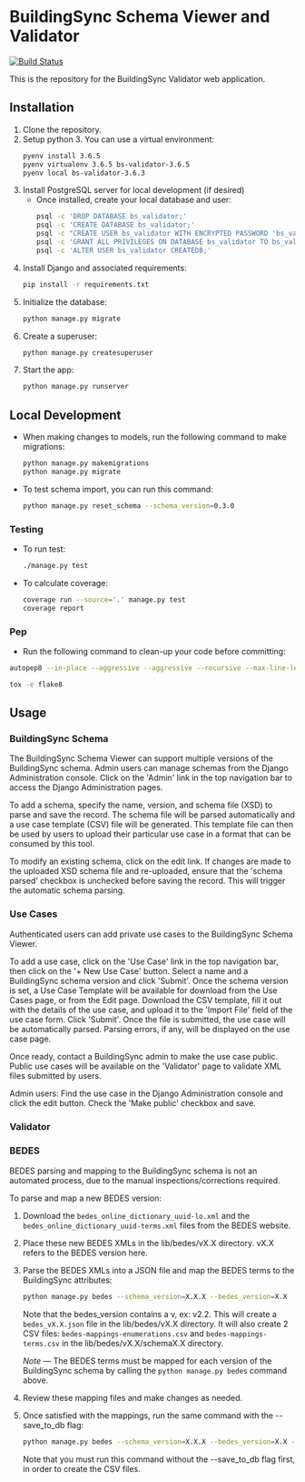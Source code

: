 # BuildingSync Schema Viewer and Validator

[![Build Status](https://travis-ci.org/BuildingSync/selection-tool.svg?branch=develop)](https://travis-ci.org/BuildingSync/selection-tool)

This is the repository for the BuildingSync Validator web application. 

## Installation

1. Clone the repository.
1. Setup python 3.  You can use a virtual environment:
    ```bash
    pyenv install 3.6.5 
    pyenv virtualenv 3.6.5 bs-validator-3.6.5
    pyenv local bs-validator-3.6.3
    ```   
1. Install PostgreSQL server for local development (if desired)
	* Once installed, create your local database and user:
		```bash
		psql -c 'DROP DATABASE bs_validator;'
		psql -c 'CREATE DATABASE bs_validator;'
		psql -c "CREATE USER bs_validator WITH ENCRYPTED PASSWORD 'bs_validator';"
		psql -c 'GRANT ALL PRIVILEGES ON DATABASE bs_validator TO bs_validator;'
		psql -c 'ALTER USER bs_validator CREATEDB;'
		```
1. Install Django and associated requirements:
	```bash
	pip install -r requirements.txt
	```
1.  Initialize the database:
	```bash
	python manage.py migrate
	```	
1.  Create a superuser:
	```bash
	python manage.py createsuperuser
	```
1. Start the app:
	```bash
	python manage.py runserver
	```


## Local Development

* When making changes to models, run the following command to make migrations:
	```bash
	python manage.py makemigrations
	python manage.py migrate
	```

* To test schema import, you can run this command:
	```bash
	python manage.py reset_schema --schema_version=0.3.0
	```


### Testing

* To run test:
   ```bash
   ./manage.py test
   ```

* To calculate coverage:
    ```bash
    coverage run --source='.' manage.py test
    coverage report
    ```

### Pep

* Run the following command to clean-up your code before committing:
```bash
autopep8 --in-place --aggressive --aggressive --recursive --max-line-length 100 --ignore E501,E402,W503,E731 --exclude=conf.py,structure.py .

tox -e flake8
```

## Usage

### BuildingSync Schema

The BuildingSync Schema Viewer can support multiple versions of the BuildingSync schema.  Admin users can manage schemas from the Django Administration console.  Click on the 'Admin' link in the top navigation bar to access the Django Administration pages.

To add a schema, specify the name, version, and schema file (XSD) to parse and save the record.  The schema file will be parsed automatically and a use case template (CSV) file will be generated.
This template file can then be used by users to upload their particular use case in a format that can be consumed by this tool.

To modify an existing schema, click on the edit link.  If changes are made to the uploaded XSD schema file and re-uploaded, ensure that the 'schema parsed' checkbox is unchecked before saving the record.  This will trigger the automatic schema parsing.


### Use Cases

Authenticated users can add private use cases to the BuildingSync Schema Viewer.

To add a use case, click on the 'Use Case' link in the top navigation bar, then click on the '+ New Use Case' button.
Select a name and a BuildingSync schema version and click 'Submit'.  Once the schema version is set, a Use Case Template will be available for download from the Use Cases page, or from the Edit page.  Download the CSV template, fill it out with the details of the use case, and upload it to the 'Import File' field of the use case form. Click 'Submit'.  Once the file is submitted, the use case will be automatically parsed.  Parsing errors, if any, will be displayed on the use case page.

Once ready, contact a BuildingSync admin to make the use case public. Public use cases will be available on the 'Validator' page to validate XML files submitted by users.

Admin users: Find the use case in the Django Administration console and click the edit button.  Check the 'Make public' checkbox and save.

### Validator

<TODO>

### BEDES

BEDES parsing and mapping to the BuildingSync schema is not an automated process, due to the manual inspections/corrections required.

To parse and map a new BEDES version:

1. Download the ```bedes_online_dictionary_uuid-lo.xml``` and the ```bedes_online_dictionary_uuid-terms.xml``` files from the BEDES website.

1. Place these new BEDES XMLs in the lib/bedes/vX.X directory.  vX.X refers to the BEDES version here.

1. Parse the BEDES XMLs into a JSON file and map the BEDES terms to the BuildingSync attributes:
    ```bash
    python manage.py bedes --schema_version=X.X.X --bedes_version=X.X
    ```
    Note that the bedes_version contains a v, ex: v2.2.
    This will create a ```bedes_vX.X.json``` file in the lib/bedes/vX.X directory.  It will also create 2 CSV files:  ```bedes-mappings-enumerations.csv``` and ```bedes-mappings-terms.csv``` in the lib/bedes/vX.X/schemaX.X directory.

    *Note* &mdash; The BEDES terms must be mapped for each version of the BuildingSync schema by calling the ```python manage.py bedes``` command above.

1. Review these mapping files and make changes as needed.

1. Once satisfied with the mappings, run the same command with the --save_to_db flag:
    ```bash
    python manage.py bedes --schema_version=X.X.X --bedes_version=X.X --save_to_db
    ```
    Note that you must run this command without the --save_to_db flag first, in order to create the CSV files.

